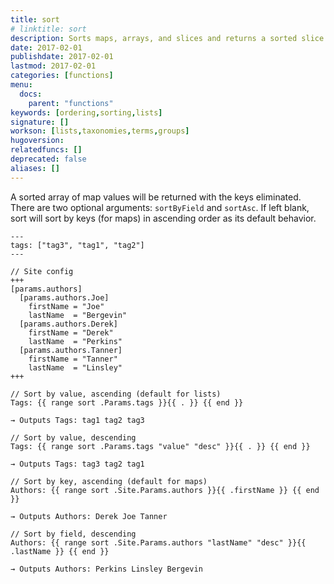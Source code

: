 ```yaml
---
title: sort
# linktitle: sort
description: Sorts maps, arrays, and slices and returns a sorted slice.
date: 2017-02-01
publishdate: 2017-02-01
lastmod: 2017-02-01
categories: [functions]
menu:
  docs:
    parent: "functions"
keywords: [ordering,sorting,lists]
signature: []
workson: [lists,taxonomies,terms,groups]
hugoversion:
relatedfuncs: []
deprecated: false
aliases: []
---
```


A sorted array of map values will be returned with the keys eliminated. There are two optional arguments: `sortByField` and `sortAsc`. If left blank, sort will sort by keys (for maps) in ascending order as its default behavior.

```
---
tags: ["tag3", "tag1", "tag2"]
---

// Site config
+++
[params.authors]
  [params.authors.Joe]
    firstName = "Joe"
    lastName  = "Bergevin"
  [params.authors.Derek]
    firstName = "Derek"
    lastName  = "Perkins"
  [params.authors.Tanner]
    firstName = "Tanner"
    lastName  = "Linsley"
+++
```

```
// Sort by value, ascending (default for lists)
Tags: {{ range sort .Params.tags }}{{ . }} {{ end }}

→ Outputs Tags: tag1 tag2 tag3

// Sort by value, descending
Tags: {{ range sort .Params.tags "value" "desc" }}{{ . }} {{ end }}

→ Outputs Tags: tag3 tag2 tag1

// Sort by key, ascending (default for maps)
Authors: {{ range sort .Site.Params.authors }}{{ .firstName }} {{ end }}

→ Outputs Authors: Derek Joe Tanner

// Sort by field, descending
Authors: {{ range sort .Site.Params.authors "lastName" "desc" }}{{ .lastName }} {{ end }}

→ Outputs Authors: Perkins Linsley Bergevin
```
